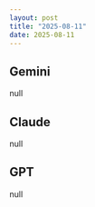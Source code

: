 ```yaml
---
layout: post
title: "2025-08-11"
date: 2025-08-11
---
```


## Gemini

null

## Claude

null

## GPT

null
